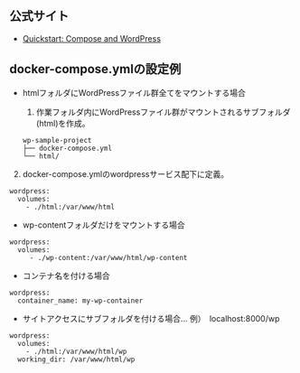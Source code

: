 ## 公式サイト
- [Quickstart: Compose and WordPress](https://docs.docker.com/compose/wordpress/)

## docker-compose.ymlの設定例

- htmlフォルダにWordPressファイル群全てをマウントする場合

  1. 作業フォルダ内にWordPressファイル群がマウントされるサブフォルダ(html)を作成。
  ```
  wp-sample-project
  ├── docker-compose.yml
  └── html/
  ```

2. docker-compose.ymlのwordpressサービス配下に定義。
```
wordpress:
  volumes:
    - ./html:/var/www/html
```

- wp-contentフォルダだけをマウントする場合
```
wordpress:
  volumes:
     - ./wp-content:/var/www/html/wp-content
```

- コンテナ名を付ける場合
```
wordpress:
  container_name: my-wp-container
```

- サイトアクセスにサブフォルダを付ける場合... 例）　localhost:8000/wp

```
wordpress:
  volumes:
    - ./html:/var/www/html/wp
  working_dir: /var/www/html/wp
 ```

